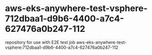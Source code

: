 # aws-eks-anywhere-test-vsphere-712dbaa1-d9b6-4400-a7c4-627476a0b247-112
repository for use with E2E test job aws-eks-anywhere-test-vsphere:712dbaa1-d9b6-4400-a7c4-627476a0b247-112
